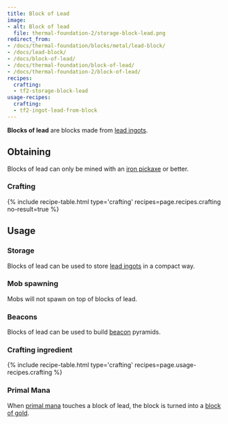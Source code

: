 ```yaml
---
title: Block of Lead
image:
- alt: Block of lead
  file: thermal-foundation-2/storage-block-lead.png
redirect_from:
- /docs/thermal-foundation/blocks/metal/lead-block/
- /docs/lead-block/
- /docs/block-of-lead/
- /docs/thermal-foundation/block-of-lead/
- /docs/thermal-foundation-2/block-of-lead/
recipes:
  crafting:
  - tf2-storage-block-lead
usage-recipes:
  crafting:
  - tf2-ingot-lead-from-block
---
```


**Blocks of lead** are blocks made from [lead ingots](/docs/1.12/thermal-foundation-2/lead-ingot/).


Obtaining
---------

Blocks of lead can only be mined with an [iron
pickaxe](https://minecraft.gamepedia.com/Pickaxe) or better.

### Crafting
{% include recipe-table.html type='crafting' recipes=page.recipes.crafting no-result=true %}


Usage
-----

### Storage
Blocks of lead can be used to store [lead ingots](/docs/1.12/thermal-foundation-2/lead-ingot/) in a
compact way.

### Mob spawning
Mobs will not spawn on top of blocks of lead.

### Beacons
Blocks of lead can be used to build
[beacon](https://minecraft.gamepedia.com/Beacon) pyramids.

### Crafting ingredient
{% include recipe-table.html type='crafting' recipes=page.usage-recipes.crafting %}

### Primal Mana
When [primal mana](/docs/1.12/thermal-foundation-2/primal-mana/) touches a block of lead, the block is
turned into a [block of gold](https://minecraft.gamepedia.com/Block_of_Gold).
